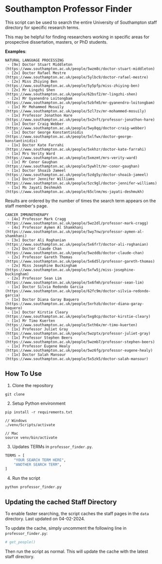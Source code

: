 
# Southampton Professor Finder

This script can be used to search the entire University of Southampton
staff directory for specific research terms. 

This may be helpful for finding researchers working in specific areas for prospective
dissertation, masters, or PhD students.

**Examples**:
```angular2html
NATURAL LANGUAGE PROCESSING
 - [9x] Doctor Stuart Middleton (https://www.southampton.ac.uk/people/5wzm8c/doctor-stuart-middleton)
 - [2x] Doctor Rafael Mestre (https://www.southampton.ac.uk/people/5ylbc9/doctor-rafael-mestre)
 - [2x] Miss Zhiying Ben (https://www.southampton.ac.uk/people/5y5pfp/miss-zhiying-ben)
 - [2x] Mr Lingzhi Shen (https://www.southampton.ac.uk/people/62bsf2/mr-lingzhi-shen)
 - [2x] Mr Gyanendro Loitongbam (https://www.southampton.ac.uk/people/5zbfm5/mr-gyanendro-loitongbam)
 - [1x] Mr Mohammed Mosuily (https://www.southampton.ac.uk/people/5zl7zv/mr-mohammed-mosuily)
 - [1x] Professor Jonathon Hare (https://www.southampton.ac.uk/people/5x2nft/professor-jonathon-hare)
 - [1x] Doctor Craig Webber (https://www.southampton.ac.uk/people/5wy8qq/doctor-craig-webber)
 - [1x] Doctor George Konstantinidis (https://www.southampton.ac.uk/people/5xlfwx/doctor-george-konstantinidis)
 - [1x] Doctor Kate Farrahi (https://www.southampton.ac.uk/people/5xkhzr/doctor-kate-farrahi)
 - [1x] Mrs Verity Ward (https://www.southampton.ac.uk/people/5xmzmt/mrs-verity-ward)
 - [1x] Mr Conor Gaughan (https://www.southampton.ac.uk/people/5ywhlt/mr-conor-gaughan)
 - [1x] Doctor Shoaib Jameel (https://www.southampton.ac.uk/people/5zdg5y/doctor-shoaib-jameel)
 - [1x] Doctor Jennifer Williams (https://www.southampton.ac.uk/people/5zc9gl/doctor-jennifer-williams)
 - [1x] Ms Jayati Deshmukh (https://www.southampton.ac.uk/people/65clnm/ms-jayati-deshmukh)
```
Results are ordered by the number of times the search term appears on the staff member's page.
```angular2html
CANCER IMMUNOTHERAPY
 - [4x] Professor Mark Cragg (https://www.southampton.ac.uk/people/5wz2dl/professor-mark-cragg)
 - [4x] Professor Aymen Al Shamkhani (https://www.southampton.ac.uk/people/5wy7nw/professor-aymen-al-shamkhani)
 - [3x] Doctor Ali Roghanian (https://www.southampton.ac.uk/people/5x6fr7/doctor-ali-roghanian)
 - [2x] Doctor Claude Chan (https://www.southampton.ac.uk/people/5wzddb/doctor-claude-chan)
 - [2x] Professor Gareth Thomas (https://www.southampton.ac.uk/people/5x6d5l/professor-gareth-thomas)
 - [2x] Miss Josephine Buckingham (https://www.southampton.ac.uk/people/5xfw5j/miss-josephine-buckingham)
 - [2x] Professor Sean Lim (https://www.southampton.ac.uk/people/5x6fmh/professor-sean-lim)
 - [1x] Doctor Silvia Redondo Garcia (https://www.southampton.ac.uk/people/62fc9m/doctor-silvia-redondo-garcia)
 - [1x] Doctor Diana Garay Baquero (https://www.southampton.ac.uk/people/5xrhzb/doctor-diana-garay-baquero)
 - [1x] Doctor Kirstie Cleary (https://www.southampton.ac.uk/people/5xg8cp/doctor-kirstie-cleary)
 - [1x] Mr Timo Kuerten (https://www.southampton.ac.uk/people/5xth6x/mr-timo-kuerten)
 - [1x] Professor Juliet Gray (https://www.southampton.ac.uk/people/5wzptx/professor-juliet-gray)
 - [1x] Professor Stephen Beers (https://www.southampton.ac.uk/people/5wzmb7/professor-stephen-beers)
 - [1x] Professor Eugene Healy (https://www.southampton.ac.uk/people/5wz6fg/professor-eugene-healy)
 - [1x] Doctor Salah Mansour (https://www.southampton.ac.uk/people/5x5zk5/doctor-salah-mansour)
```

## How To Use

1. Clone the repository
```angular2html
git clone 
```
2. Setup Python environment
```angular2html
pip install -r requirements.txt

// Windows
./venv/Scripts/activate

// Mac
source venv/bin/activate
```
3. Updates TERMs in `professor_finder.py`.
```python
TERMS = [
    "YOUR SEARCH TERM HERE",
    "ANOTHER SEARCH TERM",
]
```
4. Run the script
```angular2html
python professor_finder.py
```

## Updating the cached Staff Directory
To enable faster searching, the script caches the 
staff pages in the `data` directory. Last updated on 04-02-2024.

To update the cache, simply uncomment the following line in `professor_finder.py`:
```python
# get_people()
```
Then run the script as normal. This will update the cache with the latest staff directory.